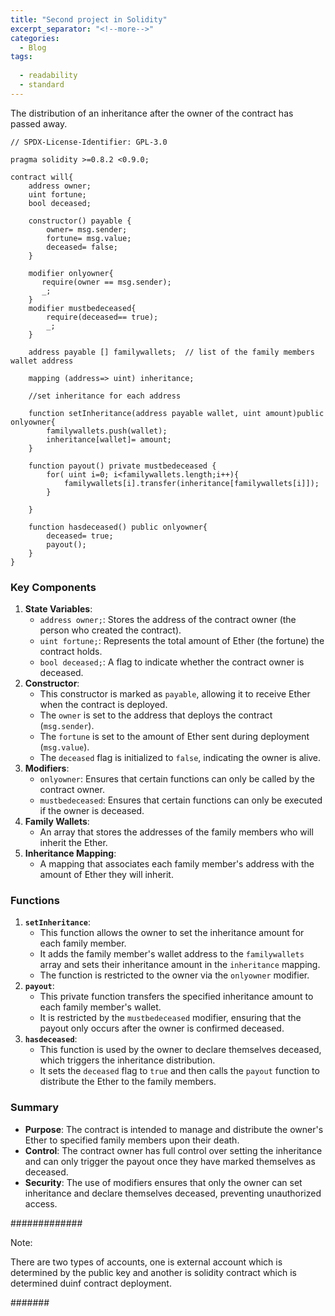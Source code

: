 ```yaml
---
title: "Second project in Solidity"
excerpt_separator: "<!--more-->"
categories:
  - Blog
tags:
  
  - readability
  - standard
---
```

The distribution of an inheritance after the owner of the contract has passed away. 

```
// SPDX-License-Identifier: GPL-3.0

pragma solidity >=0.8.2 <0.9.0;

contract will{
    address owner;
    uint fortune;
    bool deceased;

    constructor() payable { 
        owner= msg.sender;
        fortune= msg.value;
        deceased= false;
    }
    
    modifier onlyowner{
       require(owner == msg.sender);
       _;
    }
    modifier mustbedeceased{
        require(deceased== true);
        _;
    }

    address payable [] familywallets;  // list of the family members wallet address

    mapping (address=> uint) inheritance;

    //set inheritance for each address

    function setInheritance(address payable wallet, uint amount)public onlyowner{
        familywallets.push(wallet);
        inheritance[wallet]= amount;
    }

    function payout() private mustbedeceased {
        for( uint i=0; i<familywallets.length;i++){
            familywallets[i].transfer(inheritance[familywallets[i]]);
        }

    } 

    function hasdeceased() public onlyowner{
        deceased= true;
        payout();
    }
}
```

### Key Components

1. **State Variables**:
    - `address owner;`: Stores the address of the contract owner (the person who created the contract).
    - `uint fortune;`: Represents the total amount of Ether (the fortune) the contract holds.
    - `bool deceased;`: A flag to indicate whether the contract owner is deceased.
2. **Constructor**:
    - This constructor is marked as `payable`, allowing it to receive Ether when the contract is deployed.
    - The `owner` is set to the address that deploys the contract (`msg.sender`).
    - The `fortune` is set to the amount of Ether sent during deployment (`msg.value`).
    - The `deceased` flag is initialized to `false`, indicating the owner is alive.
3. **Modifiers**:
    - `onlyowner`: Ensures that certain functions can only be called by the contract owner.
    - `mustbedeceased`: Ensures that certain functions can only be executed if the owner is deceased.
4. **Family Wallets**:
    - An array that stores the addresses of the family members who will inherit the Ether.
5. **Inheritance Mapping**:
    - A mapping that associates each family member's address with the amount of Ether they will inherit.

### Functions

1. **`setInheritance`**:
    - This function allows the owner to set the inheritance amount for each family member.
    - It adds the family member's wallet address to the `familywallets` array and sets their inheritance amount in the `inheritance` mapping.
    - The function is restricted to the owner via the `onlyowner` modifier.
2. **`payout`**:
    - This private function transfers the specified inheritance amount to each family member's wallet.
    - It is restricted by the `mustbedeceased` modifier, ensuring that the payout only occurs after the owner is confirmed deceased.
3. **`hasdeceased`**:
    - This function is used by the owner to declare themselves deceased, which triggers the inheritance distribution.
    - It sets the `deceased` flag to `true` and then calls the `payout` function to distribute the Ether to the family members.

### Summary

- **Purpose**: The contract is intended to manage and distribute the owner's Ether to specified family members upon their death.
- **Control**: The contract owner has full control over setting the inheritance and can only trigger the payout once they have marked themselves as deceased.
- **Security**: The use of modifiers ensures that only the owner can set inheritance and declare themselves deceased, preventing unauthorized access.

#############

Note:

There are two types of accounts, one is external account which is determined by the public key and another is solidity contract which is determined duinf contract deployment.

#######